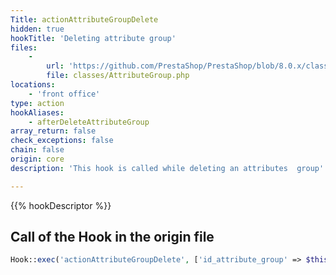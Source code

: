 ```yaml
---
Title: actionAttributeGroupDelete
hidden: true
hookTitle: 'Deleting attribute group'
files:
    -
        url: 'https://github.com/PrestaShop/PrestaShop/blob/8.0.x/classes/AttributeGroup.php'
        file: classes/AttributeGroup.php
locations:
    - 'front office'
type: action
hookAliases:
    - afterDeleteAttributeGroup
array_return: false
check_exceptions: false
chain: false
origin: core
description: 'This hook is called while deleting an attributes  group'

---
```


{{% hookDescriptor %}}

## Call of the Hook in the origin file

```php
Hook::exec('actionAttributeGroupDelete', ['id_attribute_group' => $this->id])
```

